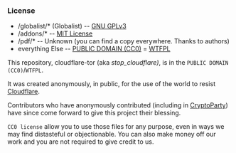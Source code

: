 ### License

* /globalist/* (Globalist) -- [GNU GPLv3](globalist/LICENSE)
* /addons/* -- [MIT License](https://en.wikipedia.org/wiki/MIT_License)
* /pdf/* -- Unknown (you can find a copy everywhere. Thanks to authors)
* everything Else -- [PUBLIC DOMAIN (CC0)](https://web.archive.org/web/https://creativecommons.org/share-your-work/public-domain/cc0/) = [WTFPL](http://www.wtfpl.net/about/)


This repository, cloudflare-tor (aka _stop\_cloudflare)_, is in the `PUBLIC DOMAIN (CC0)`/`WTFPL`.

It was created anonymously, in public, for the use of the world to resist [Cloudflare](https://www.cloudflare.com/).  
  
Contributors who have anonymously contributed (including in [CryptoParty](https://cryptoparty.at/cryptoparty_wien_53)) have since come forward to give this project their blessing.  

`CC0 license` allow you to use those files for any purpose, even in ways we may find distasteful or objectionable. You can also make money off our work and you are not required to give credit to us.
